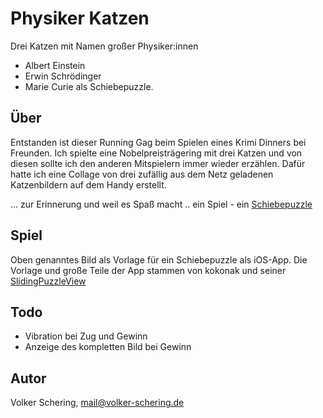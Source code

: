 #  Physiker Katzen

Drei Katzen mit Namen großer Physiker:innen
   - Albert Einstein
   - Erwin Schrödinger
   - Marie Curie
als Schiebepuzzle.

## Über

Entstanden ist dieser Running Gag beim Spielen eines Krimi Dinners bei Freunden.
Ich spielte eine Nobelpreisträgering mit drei Katzen und von diesen sollte ich 
den anderen Mitspielern immer wieder erzählen. Dafür hatte ich eine Collage von 
drei zufällig aus dem Netz geladenen Katzenbildern auf dem Handy erstellt.

... zur Erinnerung und weil es Spaß macht .. 
ein Spiel - ein [Schiebepuzzle](https://de.wikipedia.org/wiki/15-Puzzle)

## Spiel

Oben genanntes Bild als Vorlage für ein Schiebepuzzle als iOS-App.
Die Vorlage und große Teile der App stammen von kokonak und seiner 
[SlidingPuzzleView](https://github.com/kokonak/SlidingPuzzleView)

## Todo

- Vibration bei Zug und Gewinn
- Anzeige des kompletten Bild bei Gewinn

## Autor

Volker Schering, <a src="mailto:mail@volker-schering.de">mail@volker-schering.de</a>
